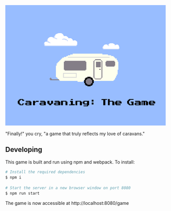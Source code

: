 ![Carvaning the game](aseprite_assets/pngs/title_screen.gif)

"Finally!" you cry, "a game that truly reflects my love of caravans."



## Developing

This game is built and run using npm and webpack. To install:

```sh
# Install the required dependencies
$ npm i

# Start the server in a new browser window on port 8080
$ npm run start
```

The game is now accessible at http://localhost:8080/game